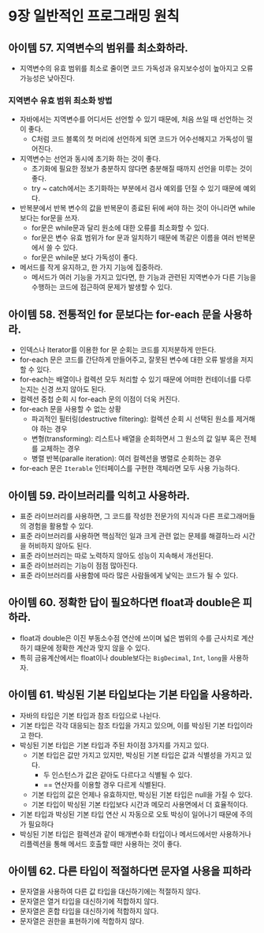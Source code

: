 # 9장 일반적인 프로그래밍 원칙

## 아이템 57. 지역변수의 범위를 최소화하라.

- 지역변수의 유효 범위를 최소로 줄이면 코드 가독성과 유지보수성이 높아지고 오류 가능성은 낮아진다.

### 지역변수 유효 범위 최소화 방법

- 자바에서는 지역변수를 어디서든 선언할 수 있기 때문에, 처음 쓰일 때 선언하는 것이 좋다.
  - C처럼 코드 블록의 첫 머리에 선언하게 되면 코드가 어수선해지고 가독성이 떨어진다.
- 지역변수는 선언과 동시에 초기화 하는 것이 좋다.
  - 초기화에 필요한 정보가 충분하지 않다면 충분해질 때까지 선언을 미루는 것이 좋다.
  - try ~ catch에서는 초기화하는 부분에서 검사 예외를 던질 수 있기 때문에 예외다.
- 반복분에서 반복 변수의 값을 반복문이 종료된 뒤에 써야 하는 것이 아니라면 while보다는 for문을 쓰자.
  - for문은 while문과 달리 원소에 대한 오류를 최소화할 수 있다.
  - for문은 변수 유효 범위가 for 문과 일치하기 때문에 똑같은 이름을 여러 반복문에서 쓸 수 있다.
  - for문은 while문 보다 가독성이 좋다.
- 메서드를 작게 유지하고, 한 가지 기능에 집중하라.
  - 메서드가 여러 기능을 가지고 있다면, 한 기능과 관련된 지역변수가 다른 기능을 수행하는 코드에 접근하여 문제가 발생할 수 있다.

## 아이템 58. 전통적인 for 문보다는 for-each 문을 사용하라.

- 인덱스나 Iterator를 이용한 for 문 순회는 코드를 지저분하게 만든다.
- for-each 문은 코드를 간단하게 만들어주고, 잘못된 변수에 대한 오류 발생을 저지할 수 있다.
- for-each는 배열이나 컬렉션 모두 처리할 수 있기 때문에 어떠한 컨테이너를 다루는지는 신경 쓰지 않아도 된다.
- 컬렉션 중첩 순회 시 for-each 문의 이점이 더욱 커진다.
- for-each 문을 사용할 수 없는 상황
  - 파괴적인 필터링(destructive filtering): 컬렉션 순회 시 선택된 원소를 제거해야 하는 경우
  - 변형(transforming): 리스트나 배열을 순회하면서 그 원소의 값 일부 혹은 전체를 교체하는 경우
  - 병렬 반복(paralle iteration): 여러 컬렉션을 병렬로 순회하는 경우
- for-each 문은 `Iterable` 인터페이스를 구현한 객체라면 모두 사용 가능하다.

## 아이템 59. 라이브러리를 익히고 사용하라.

- 표준 라이브러리를 사용하면, 그 코드를 작성한 전문가의 지식과 다른 프로그래머들의 경험을 활용할 수 있다.
- 표준 라이브러리를 사용하면 핵심적인 일과 크게 관련 없는 문제를 해결하느라 시간을 허비하지 않아도 된다.
- 표준 라이브러리는 따로 노력하지 않아도 성능이 지속해서 개선된다.
- 표준 라이브러리는 기능이 점점 많아진다.
- 표준 라이브러리를 사용함에 따라 많은 사람들에게 낯익는 코드가 될 수 있다.

## 아이템 60. 정확한 답이 필요하다면 float과 double은 피하라.

- float과 double은 이진 부동소수점 연산에 쓰이며 넓은 범위의 수를 근사치로 계산하기 떄문에 정확한 계산과 맞지 않을 수 있다.
- 특히 금융계산에서는 float이나 double보다는 `BigDecimal`, `Int`, `long`을 사용하자.

## 아이템 61. 박싱된 기본 타입보다는 기본 타입을 사용하라.

- 자바의 타입은 기본 타입과 참조 타입으로 나뉜다.
- 기본 타입은 각각 대응되는 참조 타입을 가지고 있으며, 이를 박싱된 기본 타입이라고 한다.
- 박싱된 기본 타입은 기본 타입과 주된 차이점 3가지를 가지고 있다.
  - 기본 타입은 값만 가지고 있지만, 박싱된 기본 타입은 값과 식별성을 가지고 있다.
    - 두 인스턴스가 값은 같아도 다르다고 식별될 수 있다.
    - == 연산자를 이용할 경우 다르게 식별된다.
  - 기본 타입의 값은 언제나 유효하지만, 박싱된 기본 타입은 null을 가질 수 있다.
  - 기본 타입이 박싱된 기본 타입보다 시간과 메모리 사용면에서 더 효율적이다.
- 기본 타입과 박싱된 기본 타입 연산 시 자동으로 오토 박싱이 일어나기 때문에 주의가 필요하다
- 박싱된 기본 타입은 컬렉션과 같이 매개변수화 타입이나 메서드에서만 사용하거나 리플렉션을 통해 메서드 호출할 때만 사용하는 것이 좋다.

## 아이템 62. 다른 타입이 적절하다면 문자열 사용을 피하라

- 문자열을 사용하여 다른 값 타입을 대신하기에는 적절하지 않다.
- 문자열은 열거 타입을 대신하기에 적합하지 않다.
- 문자열은 혼합 타입을 대신하기에 적합하지 않다.
- 문자열은 권한을 표현하기에 적합하지 않다.
